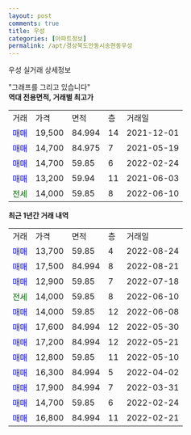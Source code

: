 ```yaml
---
layout: post
comments: true
title: 우성
categories: [아파트정보]
permalink: /apt/경상북도안동시송현동우성
---
```


우성 실거래 상세정보

<script type="text/javascript">
  google.charts.load('current', {'packages':['line', 'corechart']});
  google.charts.setOnLoadCallback(drawChart);

  function drawChart() {
    var data = new google.visualization.DataTable();
    data.addColumn('date', '거래일');
    data.addColumn('number', "매매");
    data.addColumn('number', "전세");
    data.addColumn('number', "전매");

    data.addRows([[new Date(Date.parse("2022-08-24")), 13700, null, null], [new Date(Date.parse("2022-08-21")), 17500, null, null], [new Date(Date.parse("2022-07-18")), 12900, null, null], [new Date(Date.parse("2022-06-10")), null, 14000, null], [new Date(Date.parse("2022-06-08")), 14000, null, null], [new Date(Date.parse("2022-05-30")), 17600, null, null], [new Date(Date.parse("2022-05-21")), 17200, null, null], [new Date(Date.parse("2022-05-10")), 12800, null, null], [new Date(Date.parse("2022-04-02")), 16300, null, null], [new Date(Date.parse("2022-03-31")), 17900, null, null], [new Date(Date.parse("2022-02-24")), 14700, null, null], [new Date(Date.parse("2022-02-21")), 16800, null, null]]);

    var options = {
      hAxis: {
        format: 'yyyy/MM/dd'
      },    
      lineWidth: 0,
      pointsVisible: true,    
      title: '최근 1년간 유형별 실거래가 분포',
      legend: { position: 'bottom' }
    };

    var formatter = new google.visualization.NumberFormat({pattern:'###,###'} );
    formatter.format(data, 1);
    formatter.format(data, 2);
    
    setTimeout(function() {
        var chart = new google.visualization.LineChart(document.getElementById('columnchart_material'));
        chart.draw(data, (options));
        document.getElementById('loading').style.display = 'none';
    }, 200);
  }
</script>


<div id="loading" style="z-index:20; display: block; margin-left: 0px">"그래프를 그리고 있습니다"</div>
<div id="columnchart_material" style="width: 95%; margin-left: 0px; display: block"></div>
<!-- contents start -->
<b>역대 전용면적, 거래별 최고가</b>
<table class="sortable">
    <tr>
      <td>거래</td>
      <td>가격</td>
      <td>면적</td>
      <td>층</td>
      <td>거래일</td>
    </tr>
        <tr>
          <td><a style="color: blue">매매</a></td>
          <td>19,500</td>
          <td>84.994</td>
          <td>14</td>
          <td>2021-12-01</td>
        </tr>            <tr>
          <td><a style="color: blue">매매</a></td>
          <td>14,700</td>
          <td>84.975</td>
          <td>7</td>
          <td>2021-05-19</td>
        </tr>            <tr>
          <td><a style="color: blue">매매</a></td>
          <td>14,700</td>
          <td>59.85</td>
          <td>6</td>
          <td>2022-02-24</td>
        </tr>            <tr>
          <td><a style="color: blue">매매</a></td>
          <td>13,200</td>
          <td>59.94</td>
          <td>11</td>
          <td>2021-06-03</td>
        </tr>        
        <tr>
              <td><a style="color: darkgreen">전세</a></td>
              <td>14,000</td>
              <td>59.85</td>
              <td>8</td>
              <td>2022-06-10</td>
            </tr>        
    
</table>

<b>최근 1년간 거래 내역</b>

<table class="sortable">
    <tr>
      <td>거래</td>
      <td>가격</td>
      <td>면적</td>
      <td>층</td>
      <td>거래일</td>
    </tr>
    <tr>
      <td><a style="color: blue">매매</a></td>
      <td>13,700</td>
      <td>59.85</td>
      <td>4</td>
      <td>2022-08-24</td>
    </tr>          <tr>
      <td><a style="color: blue">매매</a></td>
      <td>17,500</td>
      <td>84.994</td>
      <td>8</td>
      <td>2022-08-21</td>
    </tr>          <tr>
      <td><a style="color: blue">매매</a></td>
      <td>12,900</td>
      <td>59.85</td>
      <td>7</td>
      <td>2022-07-18</td>
    </tr>          <tr>
      <td><a style="color: darkgreen">전세</a></td>
      <td>14,000</td>
      <td>59.85</td>
      <td>8</td>
      <td>2022-06-10</td>
    </tr>          <tr>
      <td><a style="color: blue">매매</a></td>
      <td>14,000</td>
      <td>59.85</td>
      <td>12</td>
      <td>2022-06-08</td>
    </tr>          <tr>
      <td><a style="color: blue">매매</a></td>
      <td>17,600</td>
      <td>84.994</td>
      <td>12</td>
      <td>2022-05-30</td>
    </tr>          <tr>
      <td><a style="color: blue">매매</a></td>
      <td>17,200</td>
      <td>84.994</td>
      <td>12</td>
      <td>2022-05-21</td>
    </tr>          <tr>
      <td><a style="color: blue">매매</a></td>
      <td>12,800</td>
      <td>59.85</td>
      <td>11</td>
      <td>2022-05-10</td>
    </tr>          <tr>
      <td><a style="color: blue">매매</a></td>
      <td>16,300</td>
      <td>84.994</td>
      <td>5</td>
      <td>2022-04-02</td>
    </tr>          <tr>
      <td><a style="color: blue">매매</a></td>
      <td>17,900</td>
      <td>84.994</td>
      <td>7</td>
      <td>2022-03-31</td>
    </tr>          <tr>
      <td><a style="color: blue">매매</a></td>
      <td>14,700</td>
      <td>59.85</td>
      <td>6</td>
      <td>2022-02-24</td>
    </tr>          <tr>
      <td><a style="color: blue">매매</a></td>
      <td>16,800</td>
      <td>84.994</td>
      <td>11</td>
      <td>2022-02-21</td>
    </tr>      </table>
<!-- contents end -->    

